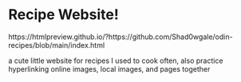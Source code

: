 # Recipe Website!
<p> https://htmlpreview.github.io/?https://github.com/Shad0wgale/odin-recipes/blob/main/index.html <p>
<p> a cute little website for recipes I used to cook often, also practice hyperlinking online images, local images, and pages together</p>
